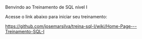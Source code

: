 Benvindo ao Treinamento de SQL nível I

Acesse o link abaixo para iniciar seu treinamento:

https://github.com/josemarsilva/treina-sql-I/wiki/Home-Page---Treinamento-SQL-I
